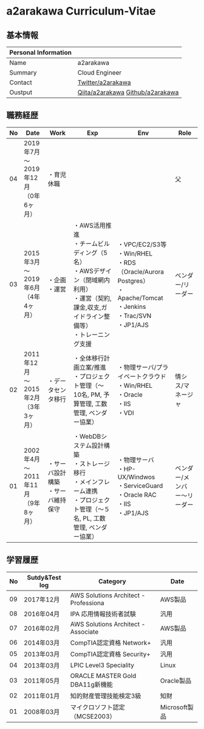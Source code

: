 # a2arakawa Curriculum-Vitae
## 基本情報

|Personal Information||
----|---- 
|Name|a2arakawa|
|Summary|Cloud Engineer|
|Contact|[Twitter/a2arakawa](https://twitter.com/a2arakawa)|
|Oustput|[Qiita/a2arakawa](https://qiita.com/a2arakawa)  [Github/a2arakawa](https://github.com/a2arakawa)|


## 職務経歴

|No|Date|Work|Exp|Env|Role|
----|----|----|----|----|---- 
|04|2019年7月<BR>〜<BR>2019年12月<BR>（0年6ヶ月）|・育児休職| | | 父 |
|03|2015年3月<BR>〜<BR>2019年6月<BR>（4年4ヶ月）|・企画<BR>・運営|・AWS活用推進<BR>・チームビルディング（5名）<BR>・AWSデザイン（閉域網内利用）<BR>・運営（契約,課金,収支,ガイドライン整備等）<BR>・トレーニング支援|・VPC/EC2/S3等<BR>・Win/RHEL<BR>・RDS（Oracle/Aurora Postgres）<BR>・Apache/Tomcat<BR>・Jenkins<BR>・Trac/SVN<BR>・JP1/AJS|ベンダー/リーダー|
|02|2011年12月<BR>〜<BR>2015年2月<BR>（3年3ヶ月）|・データセンタ移行|・全体移行計画立案/推進<BR>・プロジェクト管理（〜10名, PM, 予算管理, 工数管理, ベンダー協業）|・物理サーバ/プライベートクラウド<BR>・Win/RHEL<BR>・Oracle<BR>・IIS<BR>・VDI|情シス/マネージャ|
|01|2002年4月<BR>〜<BR>2011年11月<BR>（9年8ヶ月）|・サーバ設計構築<BR>・サーバ維持保守|・WebDBシステム設計構築<BR>・ストレージ移行<BR>・メインフレーム連携<BR>・プロジェクト管理（〜５名, PL, 工数管理, ベンダー協業）|・物理サーバ<BR>・HP-UX/Windwos<BR>・ServiceGuard<BR>・Oracle RAC<BR>・IIS<BR>・JP1/AJS|ベンダー/メンバー〜リーダー|

## 学習履歴

|No|Sutdy&Test log|Category|Date|
----|----|----|---- 
|09|2017年12月|AWS Solutions Architect - Professiona|AWS製品|
|08|2016年04月|IPA 応用情報技術者試験|汎用|
|07|2016年02月|AWS Solutions Architect - Associate|AWS製品|
|06|2014年03月|CompTIA認定資格 Network+|汎用|
|05|2013年03月|CompTIA認定資格 Security+|汎用|
|04|2013年03月|LPIC Level3 Speciality|Linux|
|03|2011年05月|ORACLE MASTER Gold DBA11g新機能|Oracle製品|
|02|2011年01月|知的財産管理技能検定3級|知財|
|01|2008年03月|マイクロソフト認定（MCSE2003）|Microsoft製品|
